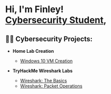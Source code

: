 <h1>Hi, I'm Finley! <br/><a href="https://www.linkedin.com/in/finleyklee/">Cybersecurity Student</a>, 
<h2>👨‍💻 Cybersecurity Projects:</h2>

- <b>Home Lab Creation</b>
  - [Windows 10 VM Creation](https://github.com/Finley-Klee/Windows-10-VM)

- <b>TryHackMe Wireshark Labs</b>
  - [Wireshark: The Basics](https://github.com/Finley-Klee/Wireshark-The-Basics)
  - [Wireshark: Packet Operations](https://github.com/Finley-Klee/Wireshark-Packet-Operations)
